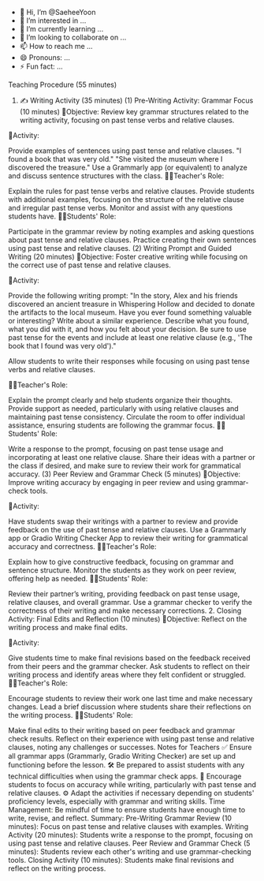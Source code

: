 - 👋 Hi, I’m @SaeheeYoon
- 👀 I’m interested in ...
- 🌱 I’m currently learning ...
- 💞️ I’m looking to collaborate on ...
- 📫 How to reach me ...
- 😄 Pronouns: ...
- ⚡ Fun fact: ...

Teaching Procedure (55 minutes)
1. ✍️ Writing Activity (35 minutes)
(1) Pre-Writing Activity: Grammar Focus (10 minutes)
🎯Objective: Review key grammar structures related to the writing activity, focusing on past tense verbs and relative clauses.

📱Activity:

Provide examples of sentences using past tense and relative clauses.
"I found a book that was very old."
"She visited the museum where I discovered the treasure."
Use a Grammarly app (or equivalent) to analyze and discuss sentence structures with the class.
👨‍🏫Teacher's Role:

Explain the rules for past tense verbs and relative clauses.
Provide students with additional examples, focusing on the structure of the relative clause and irregular past tense verbs.
Monitor and assist with any questions students have.
👦👧Students' Role:

Participate in the grammar review by noting examples and asking questions about past tense and relative clauses.
Practice creating their own sentences using past tense and relative clauses.
(2) Writing Prompt and Guided Writing (20 minutes)
🎯Objective: Foster creative writing while focusing on the correct use of past tense and relative clauses.

📱Activity:

Provide the following writing prompt:
"In the story, Alex and his friends discovered an ancient treasure in Whispering Hollow and decided to donate the artifacts to the local museum. Have you ever found something valuable or interesting? Write about a similar experience. Describe what you found, what you did with it, and how you felt about your decision. Be sure to use past tense for the events and include at least one relative clause (e.g., 'The book that I found was very old')."

Allow students to write their responses while focusing on using past tense verbs and relative clauses.

👨‍🏫Teacher's Role:

Explain the prompt clearly and help students organize their thoughts.
Provide support as needed, particularly with using relative clauses and maintaining past tense consistency.
Circulate the room to offer individual assistance, ensuring students are following the grammar focus.
👦👧Students' Role:

Write a response to the prompt, focusing on past tense usage and incorporating at least one relative clause.
Share their ideas with a partner or the class if desired, and make sure to review their work for grammatical accuracy.
(3) Peer Review and Grammar Check (5 minutes)
🎯Objective: Improve writing accuracy by engaging in peer review and using grammar-check tools.

📱Activity:

Have students swap their writings with a partner to review and provide feedback on the use of past tense and relative clauses.
Use a Grammarly app or Gradio Writing Checker App to review their writing for grammatical accuracy and correctness.
👨‍🏫Teacher's Role:

Explain how to give constructive feedback, focusing on grammar and sentence structure.
Monitor the students as they work on peer review, offering help as needed.
👦👧Students' Role:

Review their partner’s writing, providing feedback on past tense usage, relative clauses, and overall grammar.
Use a grammar checker to verify the correctness of their writing and make necessary corrections.
2. Closing Activity: Final Edits and Reflection (10 minutes)
🎯Objective: Reflect on the writing process and make final edits.

📱Activity:

Give students time to make final revisions based on the feedback received from their peers and the grammar checker.
Ask students to reflect on their writing process and identify areas where they felt confident or struggled.
👨‍🏫Teacher's Role:

Encourage students to review their work one last time and make necessary changes.
Lead a brief discussion where students share their reflections on the writing process.
👦👧Students' Role:

Make final edits to their writing based on peer feedback and grammar check results.
Reflect on their experience with using past tense and relative clauses, noting any challenges or successes.
Notes for Teachers
✅ Ensure all grammar apps (Grammarly, Gradio Writing Checker) are set up and functioning before the lesson.
🛠️ Be prepared to assist students with any technical difficulties when using the grammar check apps.
💬 Encourage students to focus on accuracy while writing, particularly with past tense and relative clauses.
⚙️ Adapt the activities if necessary depending on students' proficiency levels, especially with grammar and writing skills.
Time Management: Be mindful of time to ensure students have enough time to write, revise, and reflect.
Summary:
Pre-Writing Grammar Review (10 minutes): Focus on past tense and relative clauses with examples.
Writing Activity (20 minutes): Students write a response to the prompt, focusing on using past tense and relative clauses.
Peer Review and Grammar Check (5 minutes): Students review each other's writing and use grammar-checking tools.
Closing Activity (10 minutes): Students make final revisions and reflect on the writing process.
